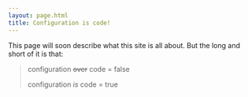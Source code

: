 ```yaml
---
layout: page.html
title: Configuration is code!
---
```


This page will soon describe what this site is all about. But the
long and short of it is that:

>  configuration ~~over~~ code = false
>
>  configuration _is_ code = true

